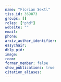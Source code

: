 ```yaml
---
name: "Florian Sextl"
tiss_id: 369073
groups: []
roles: ["phd"]
website: ""
email:
phone:
arxiv_author_identifier:
easychair:
dblp_pid:
image:
room:
former_member: false
show_publications: true
citation_aliases:
---
```


<!--
Your custom content goes here.
-->
